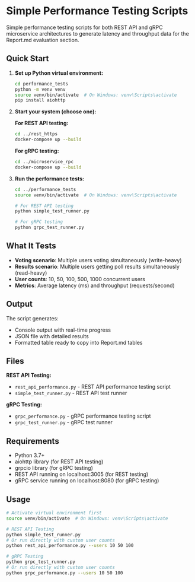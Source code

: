 # Simple Performance Testing Scripts

Simple performance testing scripts for both REST API and gRPC microservice architectures to generate latency and throughput data for the Report.md evaluation section.

## Quick Start

1. **Set up Python virtual environment:**

   ```bash
   cd performance_tests
   python -m venv venv
   source venv/bin/activate  # On Windows: venv\Scripts\activate
   pip install aiohttp
   ```

2. **Start your system (choose one):**

   **For REST API testing:**

   ```bash
   cd ../rest_https
   docker-compose up --build
   ```

   **For gRPC testing:**

   ```bash
   cd ../microservice_rpc
   docker-compose up --build
   ```

3. **Run the performance tests:**

   ```bash
   cd ../performance_tests
   source venv/bin/activate  # On Windows: venv\Scripts\activate

   # For REST API testing
   python simple_test_runner.py

   # For gRPC testing
   python grpc_test_runner.py
   ```

## What It Tests

- **Voting scenario**: Multiple users voting simultaneously (write-heavy)
- **Results scenario**: Multiple users getting poll results simultaneously (read-heavy)
- **User counts**: 10, 50, 100, 500, 1000 concurrent users
- **Metrics**: Average latency (ms) and throughput (requests/second)

## Output

The script generates:

- Console output with real-time progress
- JSON file with detailed results
- Formatted table ready to copy into Report.md tables

## Files

**REST API Testing:**

- `rest_api_performance.py` - REST API performance testing script
- `simple_test_runner.py` - REST API test runner

**gRPC Testing:**

- `grpc_performance.py` - gRPC performance testing script
- `grpc_test_runner.py` - gRPC test runner

## Requirements

- Python 3.7+
- aiohttp library (for REST API testing)
- grpcio library (for gRPC testing)
- REST API running on localhost:3005 (for REST testing)
- gRPC service running on localhost:8080 (for gRPC testing)

## Usage

```bash
# Activate virtual environment first
source venv/bin/activate  # On Windows: venv\Scripts\activate

# REST API Testing
python simple_test_runner.py
# Or run directly with custom user counts
python rest_api_performance.py --users 10 50 100

# gRPC Testing
python grpc_test_runner.py
# Or run directly with custom user counts
python grpc_performance.py --users 10 50 100
```
